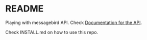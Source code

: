 # README

Playing with messagebird API. Check [Documentation for the API](https://developers.messagebird.com/docs/messaging).

Check INSTALL.md on how to use this repo.